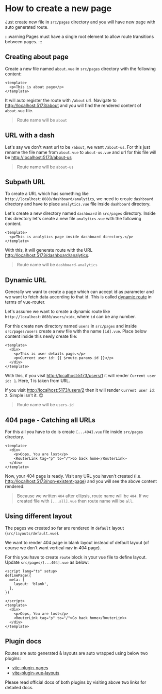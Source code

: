 # How to create a new page

Just create new file in `src/pages` directory and you will have new page with auto generated route.

:::warning
Pages must have a single root element to allow route transitions between pages.
:::

## Creating about page <Badge text="/about" vertical="middle" />

Create a new file named `about.vue` in `src/pages` directory with the following content:

```vue
<template>
  <p>This is about page</p>
</template>
```

It will auto register the route with `/about` url. Navigate to <http://localhost:5173/about> and you will find the rendered content of `about.vue` file.

> Route name will be `about`

## URL with a dash <Badge text="/about-us" vertical="middle" />

Let's say we don't want url to be `/about`, we want `/about-us`. For this just rename the file name from `about.vue` to `about-us.vue` and url for this file will be <http://localhost:5173/about-us>

> Route name will be `about-us`

## Subpath URL <Badge text="/dashboard/analytics" vertical="middle" />

To create a URL which has something like `http://localhost:8080/dashboard/analytics`, we need to create `dashboard` directory and have to place `analytics.vue` file inside `dashboard` directory.

Let's create a new directory named `dashboard` in `src/pages` directory. Inside this directory let's create a new file `analytics.vue` with the following content.

```vue
<template>
  <p>This is analytics page inside dashboard directory.</p>
</template>
```

With this, it will generate route with the URL <http://localhost:5173/dashboard/analytics>.

> Route name will be `dashboard-analytics`

## Dynamic URL <Badge text="/users/<id>" vertical="middle" />

Generally we want to create a page which can accept id as parameter and we want to fetch data according to that id. This is called [dynamic route](https://next.router.vuejs.org/guide/essentials/dynamic-matching.html) in terms of vue-router.

Let's assume we want to create a dynamic route like `http://localhost:8080/users/<id>`, where `id` can be any number.

For this create new directory named `users` in `src/pages` and inside `src/pages/users` create a new file with the name `[id].vue`. Place below content inside this newly create file:

```vue
<template>
  <div>
    <p>This is user details page.</p>
    <p>Current user id: {{ $route.params.id }}</p>
  </div>
</template>
```

With this, if you visit <http://localhost:5173/users/1> it will render `Current user id: 1`. Here, 1 is taken from URL.

If you visit <http://localhost:5173/users/2> then it will render `Current user id: 2`. Simple isn't it. 😊

> Route name will be `users-id`

## 404 page - Catching all URLs

For this all you have to do is create `[...404].vue` file inside `src/pages` directory.

```vue
<template>
  <div>
    <p>Oops, You are lost</p>
    <RouterLink tag="p" to="/">Go back home</RouterLink>
  </div>
</template>
```

Now, your 404 page is ready. Visit any URL you haven't created (i.e. <http://localhost:5173/non-existent-page>) and you will see the above content rendered.

> Because we written `404` after ellipsis, route name will be `404`. If we created file with `[...all].vue` then route name will be `all`.

## Using different layout

The pages we created so far are rendered in `default` layout (`src/layouts/default.vue`).

We want to render 404 page in blank layout instead of default layout (of course we don't want vertical nav in 404 page).

For this you have to create `route` block in your vue file to define layout. Update `src/pages/[...404].vue` as below:

<!-- prettier-ignore-start -->
```vue
<script lang="ts" setup>
definePage({
  meta: {
    layout: 'blank',
  },
})

</script>
<template>
  <div>
    <p>Oops, You are lost</p>
    <RouterLink tag="p" to="/">Go back home</RouterLink>
  </div>
</template>

```
<!-- prettier-ignore-end -->

## Plugin docs

Routes are auto generated & layouts are auto wrapped using below two plugins:

- [vite-plugin-pages](https://github.com/hannoeru/vite-plugin-pages)
- [vite-plugin-vue-layouts](https://github.com/JohnCampionJr/vite-plugin-vue-layouts)

Please read official docs of both plugins by visiting above two links for detailed docs.
